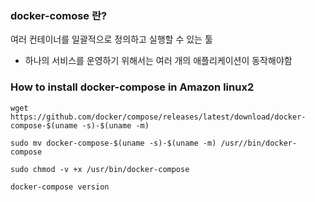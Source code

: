 ### docker-comose 란?

여러 컨테이너를 일괄적으로 정의하고 실행할 수 있는 툴
-  하나의 서비스를 운영하기 위해서는 여러 개의 애플리케이션이 동작해야함


### How to install docker-compose in Amazon linux2

```
wget https://github.com/docker/compose/releases/latest/download/docker-compose-$(uname -s)-$(uname -m)

sudo mv docker-compose-$(uname -s)-$(uname -m) /usr//bin/docker-compose

sudo chmod -v +x /usr/bin/docker-compose

docker-compose version
```

